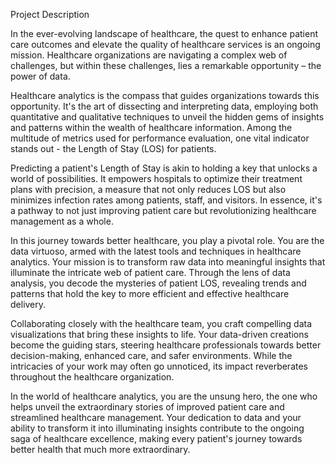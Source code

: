 
Project Description

In the ever-evolving landscape of healthcare, the quest to enhance patient care outcomes and elevate the quality of healthcare services is an ongoing mission. Healthcare organizations are navigating a complex web of challenges, but within these challenges, lies a remarkable opportunity – the power of data.

Healthcare analytics is the compass that guides organizations towards this opportunity. It's the art of dissecting and interpreting data, employing both quantitative and qualitative techniques to unveil the hidden gems of insights and patterns within the wealth of healthcare information. Among the multitude of metrics used for performance evaluation, one vital indicator stands out - the Length of Stay (LOS) for patients.

Predicting a patient's Length of Stay is akin to holding a key that unlocks a world of possibilities. It empowers hospitals to optimize their treatment plans with precision, a measure that not only reduces LOS but also minimizes infection rates among patients, staff, and visitors. In essence, it's a pathway to not just improving patient care but revolutionizing healthcare management as a whole.

In this journey towards better healthcare, you play a pivotal role. You are the data virtuoso, armed with the latest tools and techniques in healthcare analytics. Your mission is to transform raw data into meaningful insights that illuminate the intricate web of patient care. Through the lens of data analysis, you decode the mysteries of patient LOS, revealing trends and patterns that hold the key to more efficient and effective healthcare delivery.

Collaborating closely with the healthcare team, you craft compelling data visualizations that bring these insights to life. Your data-driven creations become the guiding stars, steering healthcare professionals towards better decision-making, enhanced care, and safer environments. While the intricacies of your work may often go unnoticed, its impact reverberates throughout the healthcare organization.

In the world of healthcare analytics, you are the unsung hero, the one who helps unveil the extraordinary stories of improved patient care and streamlined healthcare management. Your dedication to data and your ability to transform it into illuminating insights contribute to the ongoing saga of healthcare excellence, making every patient's journey towards better health that much more extraordinary.